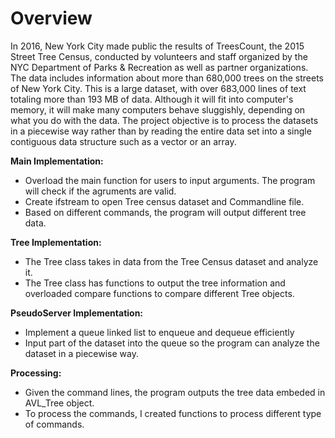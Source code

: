 # Overview
In 2016, New York City made public the results of TreesCount, the 2015 Street Tree Census, conducted by volunteers and staff organized by the NYC Department of Parks & Recreation as well as partner organizations. The data includes information about more than 680,000 trees on the streets of New York City. This is a large dataset, with over 683,000 lines of text totaling more than 193 MB of data. Although it will fit into computer's memory, it will make many computers behave sluggishly, depending on what you do with the data. The project objective is to process the datasets in a piecewise way rather than by reading the entire data set into a single contiguous data structure such as a vector or an array.


<b> Main Implementation: </b>
- Overload the main function for users to input arguments. The program will check if the agruments are valid.
- Create ifstream to open Tree census dataset and Commandline file.
- Based on different commands, the program will output different tree data.


<b> Tree Implementation: </b>
- The Tree class takes in data from the Tree Census dataset and analyze it.
- The Tree class has functions to output the tree information and overloaded compare functions to compare different Tree objects.


<b> PseudoServer Implementation: </b>
- Implement a queue linked list to enqueue and dequeue efficiently
- Input part of the dataset into the queue so the program can analyze the dataset in a piecewise way.


<b> Processing: </b>
- Given the command lines, the program outputs the tree data embeded in AVL_Tree object.
- To process the commands, I created functions to process different type of commands.
